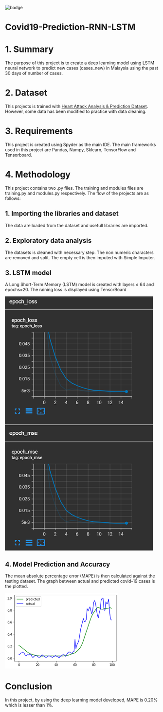 ![badge](https://img.shields.io/badge/Python-3776AB?style=for-the-badge&logo=python&logoColor=white)

# Covid19-Prediction-RNN-LSTM

# 1. Summary 

The purpose of this project is to create a deep learning model using LSTM neural  network to predict new cases (cases_new) in Malaysia using the past 30 days of number of cases.

# 2. Dataset

This projects is trained with [Heart Attack Analysis & Prediction Dataset](https://github.com/MoH-Malaysia/covid19-public). However, some data has been modified to practice with data cleaning.

# 3. Requirements

This project is created using Spyder as the main IDE. The main frameworks used in this project are Pandas, Numpy, Sklearn, TensorFlow and Tensorboard.

# 4. Methodology
This project contains two .py files. The training and modules files are training.py and modules.py respectively. The flow of the projects are as follows:

## 1. Importing the libraries and dataset

The data are loaded from the dataset and usefull libraries are imported.

## 2. Exploratory data analysis

The datasets is cleaned with necessary step. The non numeric characters are removed and split. The empty cell is then imputed with Simple Imputer.

## 3. LSTM model

A Long Short-Term Memory (LSTM) model is created with layers  ≤ 64 and epochs=20. The raining loss is displayed using TensorBoard

![](https://github.com/ainnmzln/Covid19-Prediction-RNN-/blob/main/images/tensorboard.png)

## 4. Model Prediction and Accuracy

The mean absolute percentage error (MAPE) is then calculated against the testing dataset. The graph between actual and predicted covid-19 cases is the plotted.

![](https://github.com/ainnmzln/Covid19-Prediction-RNN-/blob/main/images/actual%20vs%20predicted.png)

# Conclusion

In this project, by using the deep learning model developed, MAPE is 0.20% which is lesser than 1%.
